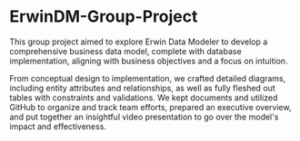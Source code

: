 # ErwinDM-Group-Project
This group project aimed to explore Erwin Data Modeler to develop a comprehensive business data model, complete with database implementation, aligning with business objectives and a focus on intuition.

From conceptual design to implementation, we crafted detailed diagrams, including entity attributes and relationships, as well as fully fleshed out tables with constraints and validations. We kept documents and utilized GitHub to organize and track team efforts, prepared an executive overview, and put together an insightful video presentation to go over the model's impact and effectiveness.
